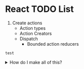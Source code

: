 # React TODO List

1) Create actions
    * Action types
    * Action Creators
    * Dispatch
        * Bounded action reducers
```
test
```
<details>
<summary>How do I make all of this?</summary>
<br>
```
const ADD_TODO = 'ADD_TODO';
const TOGGLE_TODO = 'TOGGLE_TODO';


```
</details>
